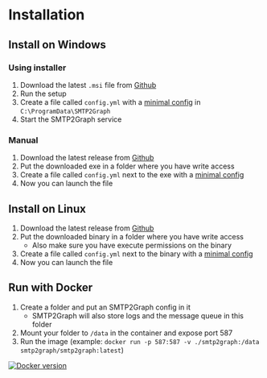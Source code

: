 # Installation

## Install on Windows

### Using installer

1. Download the latest `.msi` file from [Github](https://github.com/SMTP2Graph/SMTP2Graph/releases)
2. Run the setup
3. Create a file called `config.yml` with a [minimal config](config.md#minimal) in `C:\ProgramData\SMTP2Graph`
4. Start the SMTP2Graph service

### Manual

1. Download the latest release from [Github](https://github.com/SMTP2Graph/SMTP2Graph/releases)
2. Put the downloaded exe in a folder where you have write access
3. Create a file called `config.yml` next to the exe with a [minimal config](config.md#minimal)
4. Now you can launch the file

## Install on Linux

1. Download the latest release from [Github](https://github.com/SMTP2Graph/SMTP2Graph/releases)
2. Put the downloaded binary in a folder where you have write access
    - Also make sure you have execute permissions on the binary
3. Create a file called `config.yml` next to the binary with a [minimal config](config.md#minimal)
4. Now you can launch the file

## Run with Docker

1. Create a folder and put an SMTP2Graph config in it
    - SMTP2Graph will also store logs and the message queue in this folder
2. Mount your folder to `/data` in the container and expose port 587
3. Run the image (example: `docker run -p 587:587 -v ./smtp2graph:/data smtp2graph/smtp2graph:latest`)

[![Docker version](https://img.shields.io/docker/v/smtp2graph/smtp2graph?style=for-the-badge&logo=docker)](https://hub.docker.com/r/smtp2graph/smtp2graph)
